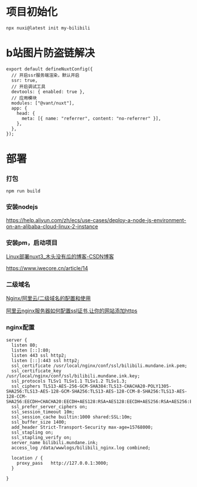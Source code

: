 # 项目初始化

```
npx nuxi@latest init my-bilibili
```

# b站图片防盗链解决

```
export default defineNuxtConfig({
  // 开启ssr服务端渲染，默认开启
  ssr: true,
  // 开启调试工具
  devtools: { enabled: true },
  // 应用模块
  modules: ["@vant/nuxt"],
  app: {
    head: {
      meta: [{ name: "referrer", content: "no-referrer" }],
    },
  },
});

```

# 部署

### 打包

```
npm run build
```

### 安装nodejs

https://help.aliyun.com/zh/ecs/use-cases/deploy-a-node-js-environment-on-an-alibaba-cloud-linux-2-instance

### 安装pm，启动项目

[Linux部署nuxt3_木头没有瓜的博客-CSDN博客](https://blog.csdn.net/weixin_40918145/article/details/128972255)

https://www.iwecore.cn/article/14

### 二级域名

[Nginx/阿里云/二级域名的配置和使用](https://developer.aliyun.com/article/918604)

[阿里云nginx服务器如何配置ssl证书,让你的网站添加https](https://developer.aliyun.com/article/707479)

### nginx配置

```
server {
  listen 80;
  listen [::]:80;
  listen 443 ssl http2;
  listen [::]:443 ssl http2;
  ssl_certificate /usr/local/nginx/conf/ssl/bilibili.mundane.ink.pem;
  ssl_certificate_key /usr/local/nginx/conf/ssl/bilibili.mundane.ink.key;
  ssl_protocols TLSv1 TLSv1.1 TLSv1.2 TLSv1.3;
  ssl_ciphers TLS13-AES-256-GCM-SHA384:TLS13-CHACHA20-POLY1305-SHA256:TLS13-AES-128-GCM-SHA256:TLS13-AES-128-CCM-8-SHA256:TLS13-AES-128-CCM-SHA256:EECDH+CHACHA20:EECDH+AES128:RSA+AES128:EECDH+AES256:RSA+AES256:EECDH+3DES:RSA+3DES:!MD5;
  ssl_prefer_server_ciphers on;
  ssl_session_timeout 10m;
  ssl_session_cache builtin:1000 shared:SSL:10m;
  ssl_buffer_size 1400;
  add_header Strict-Transport-Security max-age=15768000;
  ssl_stapling on;
  ssl_stapling_verify on;
  server_name bilibili.mundane.ink;
  access_log /data/wwwlogs/bilibili_nginx.log combined;

  location / {
    proxy_pass   http://127.0.0.1:3000;
  }

}
```

